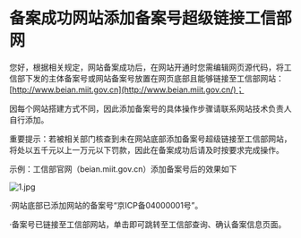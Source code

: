 # 备案成功网站添加备案号超级链接工信部网

您好，根据相关规定，网站备案成功后，在网站开通时您需编辑网页源代码，将工信部下发的主体备案号或网站备案号放置在网页底部且能够链接至工信部网站：[http://www.beian.miit.gov.cn](http://www.beian.miit.gov.cn/)；

因每个网站搭建方式不同，因此添加备案号的具体操作步骤请联系网站技术负责人自行添加。

重要提示：若被相关部门核查到未在网站底部添加备案号超级链接至工信部网站，将处以五千元以上一万元以下罚款，因此在备案成功后请及时按要求完成操作。

示例：工信部官网（beian.miit.gov.cn）添加备案号后的效果如下

![1.jpg](https://github.com/jdcloudcom/cn/blob/joytaobao-beian-2020030701/image/ICP-License-Service/About-Adding-Hyperlink-Of-Record-Number-To-Website-cn-1.jpg)

·网站底部已添加网站的备案号“京ICP备04000001号”。

·备案号已链接至工信部网站，单击即可跳转至工信部查询、确认备案信息页面。
